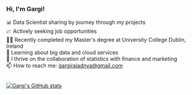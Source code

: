 ### Hi, I'm Gargi!

📊 Data Scientist sharing by journey through my projects<br/>
📈 Actively seeking job opportunities<br/>
👩‍💻 Recently completed my Master's degree at University College Dublin, Ireland<br/>
🌱 Learning about big data and cloud services<br/>
👯 I thrive on the collaboration of statistics with finance and marketing<br/>
📫 How to reach me: gargirajadnya@gmail.com<br/><br/>

[![Gargi's GitHub stats](https://github-readme-stats.vercel.app/api?username=gargirajadnya&hide_rank=false$show_icons=true&theme=radical)](https://github.com/gargirajadnya/github-readme-stats)
